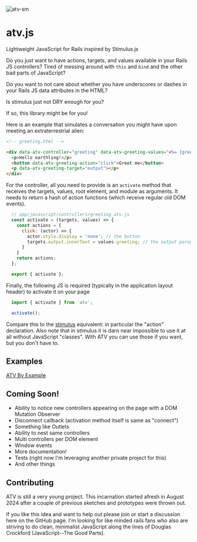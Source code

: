 ![atv-sm](https://github.com/user-attachments/assets/2d7657c1-0e41-49e1-93a3-6394f49fcf74)


# atv.js
Lightweight JavaScript for Rails inspired by Stimulus.js


Do you just want to have actions, targets, and values available in your Rails JS controllers? Tired of messing around with `this` and `bind` and the other bad parts of JavaScript?

Do you want to not care about whether you have underscores or dashes in your Rails JS data attributes in the HTML?

Is stimulus just not DRY enough for you?


If so, this library might be for you!

Here is an example that simulates a conversation you might have upon meeting an extraterrestrial alien:

```html
<!-- greeting.html -->

<div data-atv-controller="greeting" data-atv-greeting-values="<%= {greeting: 'We come in peace!'}.to_json %>">
  <p>Hello earthling!</p>
  <button data-atv-greeting-action="click">Greet me</button>
  <p data-atv-greeting-target="output"></p>
</div>
```
For the controller, all you need to provide is an `activate` method that receives the targets, values, root element, and module as arguments.
It needs to return a hash of action functions (which receive regular old DOM events).
```js
  // app/javascript/controllers/greeting_atv.js
  const activate = (targets, values) => {
    const actions = {
      click: (actor) => {
        actor.style.display = 'none'; // the button
        targets.output.innerText = values.greeting; // the output paragraph
      }
    }
    return actions;
  };

  export { activate };
```

Finally, the following JS is required (typically in the application layout header) to activate it on your page
```js
  import { activate } from 'atv';

  activate();
```

Compare this to the [stimulus](https://stimulus.hotwired.dev) equivalent: in particular the "action" declaration. Also note that in stimulus it is darn near impossible to use it at all without JavaScript "classes". With ATV you can use those if you want, but you don't have to.


## Examples

[ATV By Example](https://sbrew.com/atv_by_example)

## Coming Soon!

* Ability to notice new controllers appearing on the page with a DOM Mutation Observer
* Disconnect callback (activation method itself is same as "connect")
* Something like Outlets
* Ability to nest same controllers
* Multi controllers per DOM element
* Window events
* More documentation!
* Tests (right now I'm leveraging another private project for this)
* And other things

## Contributing

ATV is still a very young project.
This incarnation started afresh in August 2024 after a couple of previous sketches and prototypes were thrown out.

If you like this idea and want to help out please join or start a discussion here on the GitHub page. I'm looking for like minded rails fans who also are striving to do clean, minimalist JavaScript along the lines of Douglas Crockford (JavaScript--The Good Parts).